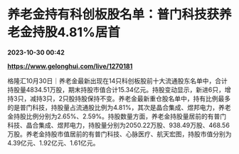 # 养老金持有科创板股名单：普门科技获养老金持股4.81%居首

**2023-10-30 00:42**

**https://www.gelonghui.com/live/1270181**

格隆汇10月30日｜养老金最新出现在14只科创板股前十大流通股东名单中，合计持股量4834.51万股，期末持股市值合计15.34亿元。持股变动显示，新进6只，增持3只，减持3只，2只股持股保持不变。养老金最新重仓股名单中，持有比例最多的是普门科技，持股量占流通股比例为4.81%，其次是晶合集成、煜邦电力，养老金持股比例分别为2.65%、2.59%。持股数量方面，养老金持股量居前的有普门科技、晶合集成、煜邦电力，持股量分别为2050.22万股、938.49万股、468.56万股。养老金持股市值居前的有普门科技、心脉医疗、航天宏图，持股市值分别为4.39亿元、1.92亿元、1.61亿元。
